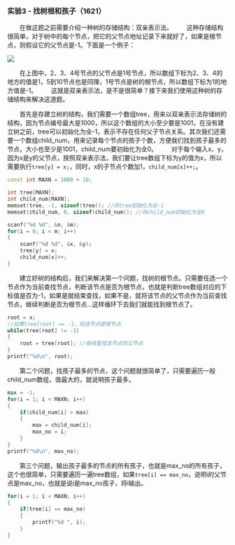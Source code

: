 ### 实验3 - 找树根和孩子（1621）
&emsp;&emsp;在做这题之前需要介绍一种树的存储结构：双亲表示法。
&emsp;&emsp;这种存储结构很简单，对于树中的每个节点，把它的父节点地址记录下来就好了，如果是根节点，则假设它的父节点是-1。下面是一个例子：

![](/images/chapter_2/parental_representation.png)

&emsp;&emsp;在上图中，2、3、4号节点的父节点是1号节点，所以数组下标为2、3、4的地方的值是1，5到10节点也是同理，1号节点是树的根节点，所以数组下标为1的地方值是-1。
&emsp;&emsp;这就是双亲表示法，是不是很简单？接下来我们使用这种树的存储结构来解决这道题。

&emsp;&emsp;首先是存建立树的结构，我们需要一个数组tree，用来以双亲表示法存储树的结构，因为节点编号最大是1000，所以这个数组的大小至少要是1001，在没有建立树之前，tree可以初始化为全-1，表示不存在任何父子节点关系。其次我们还需要一个数组child_num，用来记录每个节点的孩子个数，方便我们找到孩子最多的节点，大小也至少是1001，child_num要初始化为全0。
&emsp;&emsp;对于每个输入x、y，因为x是y的父节点，按照双亲表示法，我们要让tree数组下标为y的值为x，所以需要执行`tree[y] = x;`，同时，x的子节点个数加1，`child_num[x]++;`。
```cpp
const int MAXN = 1000 + 10;

int tree[MAXN];
int child_num[MAXN];
memset(tree, -1, sizeof(tree)); //将tree初始化为全-1
memset(child_num, 0, sizeof(child_num)); //将child_num初始化为全0

scanf("%d %d", &n, &m);
for(i = 0; i < m; i++)
{
	scanf("%d %d", &x, &y);
	tree[y] = x;
	child_num[x]++;
}
```

&emsp;&emsp;建立好树的结构后，我们来解决第一个问题，找树的根节点。只需要任选一个节点作为当前查找节点，判断该节点是否为根节点，也就是判断tree数组对应的下标值是否为-1，如果是就结束查找，如果不是，就将该节点的父节点作为当前查找节点，继续判断是否为根节点...这样循环下去我们就能找到根节点了。
```cpp
root = x;
//如果tree[root] == -1，则该节点是根节点
while(tree[root] != -1)
{
	root = tree[root]; //继续查找该节点的父节点
}
printf("%d\n", root);
```

&emsp;&emsp;第二个问题，找孩子最多的节点，这个问题就很简单了，只需要遍历一般child_num数组，值最大的，就说明孩子最多。
```cpp
max = -1;
for(i = 1; i < MAXN; i++)
{
	if(child_num[i] > max)
	{
		max = child_num[i];
		max_no = i;
	}
}
printf("%d\n", max_no);
```

&emsp;&emsp;第三个问题，输出孩子最多的节点的所有孩子，也就是max_no的所有孩子，这个也很简单，只需要遍历一遍tree数组，如果`tree[i] == max_no`，说明i的父节点是max_no，也就是说i是max_no孩子，将i输出。
```cpp
for(i = 1; i < MAXN; i++)
{
	if(tree[i] == max_no)
	{
		printf("%d ", i);
	}
}
```